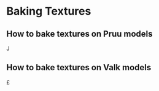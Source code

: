 # Baking Textures

## How to bake textures on Pruu models
J
## How to bake textures on Valk models 
£